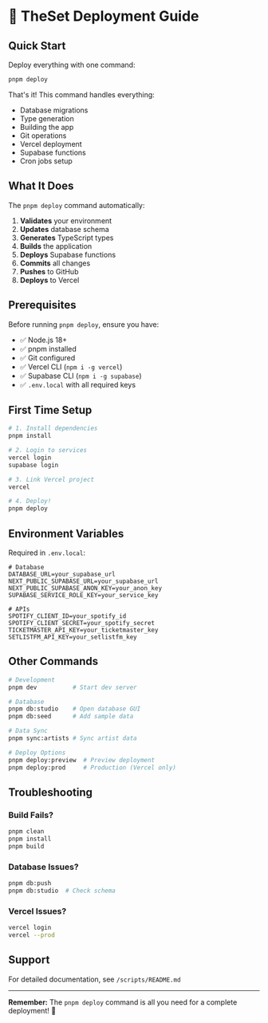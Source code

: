 # 🚀 TheSet Deployment Guide

## Quick Start

Deploy everything with one command:

```bash
pnpm deploy
```

That's it! This command handles everything:
- Database migrations
- Type generation  
- Building the app
- Git operations
- Vercel deployment
- Supabase functions
- Cron jobs setup

## What It Does

The `pnpm deploy` command automatically:

1. **Validates** your environment
2. **Updates** database schema
3. **Generates** TypeScript types
4. **Builds** the application
5. **Deploys** Supabase functions
6. **Commits** all changes
7. **Pushes** to GitHub
8. **Deploys** to Vercel

## Prerequisites

Before running `pnpm deploy`, ensure you have:

- ✅ Node.js 18+
- ✅ pnpm installed
- ✅ Git configured
- ✅ Vercel CLI (`npm i -g vercel`)
- ✅ Supabase CLI (`npm i -g supabase`)
- ✅ `.env.local` with all required keys

## First Time Setup

```bash
# 1. Install dependencies
pnpm install

# 2. Login to services
vercel login
supabase login

# 3. Link Vercel project
vercel

# 4. Deploy!
pnpm deploy
```

## Environment Variables

Required in `.env.local`:

```env
# Database
DATABASE_URL=your_supabase_url
NEXT_PUBLIC_SUPABASE_URL=your_supabase_url
NEXT_PUBLIC_SUPABASE_ANON_KEY=your_anon_key
SUPABASE_SERVICE_ROLE_KEY=your_service_key

# APIs
SPOTIFY_CLIENT_ID=your_spotify_id
SPOTIFY_CLIENT_SECRET=your_spotify_secret
TICKETMASTER_API_KEY=your_ticketmaster_key
SETLISTFM_API_KEY=your_setlistfm_key
```

## Other Commands

```bash
# Development
pnpm dev          # Start dev server

# Database
pnpm db:studio    # Open database GUI
pnpm db:seed      # Add sample data

# Data Sync
pnpm sync:artists # Sync artist data

# Deploy Options
pnpm deploy:preview  # Preview deployment
pnpm deploy:prod     # Production (Vercel only)
```

## Troubleshooting

### Build Fails?
```bash
pnpm clean
pnpm install
pnpm build
```

### Database Issues?
```bash
pnpm db:push
pnpm db:studio  # Check schema
```

### Vercel Issues?
```bash
vercel login
vercel --prod
```

## Support

For detailed documentation, see `/scripts/README.md`

---

**Remember:** The `pnpm deploy` command is all you need for a complete deployment! 🎉